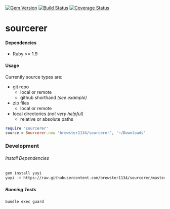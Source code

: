 [![Gem Version](https://badge.fury.io/rb/sourcerer_.svg)](http://badge.fury.io/rb/sourcerer_)
[![Build Status](https://travis-ci.org/brewster1134/sourcerer.svg?branch=master)](https://travis-ci.org/brewster1134/sourcerer)
[![Coverage Status](https://coveralls.io/repos/brewster1134/sourcerer/badge.png)](https://coveralls.io/r/brewster1134/sourcerer)

# sourcerer

#### Dependencies
* Ruby >= 1.9

#### Usage
Currently source types are:

* git repo
  * local or remote
  * github shorthand _(see example)_
* zip files
  * local or remote
* local directories _(not very helpful)_
  * relative or absolute paths

```ruby
require 'sourcerer'
source = Sourcerer.new 'brewster1134/sourcerer', '~/Downloads'
```

### Development

###### Install Dependencies
```sh
gem install yuyi
yuyi -m https://raw.githubusercontent.com/brewster1134/sourcerer/master/yuyi_menu
```

##### Running Tests
```sh
bundle exec guard
```
